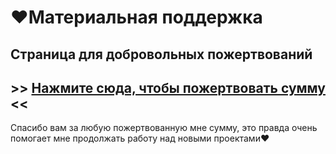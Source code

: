 # ❤️Материальная поддержка

## Страница для добровольных пожертвований

## &gt;&gt; [Нажмите сюда, чтобы пожертвовать сумму](https://donate.plugin.ga/) &lt;&lt;

Спасибо вам за любую пожертвованную мне сумму, это правда очень помогает мне продолжать работу над новыми проектами❤️

